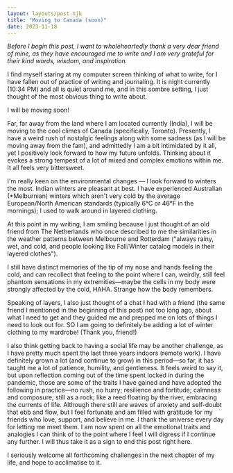 ```yaml
---
layout: layouts/post.njk
title: "Moving to Canada (soon)"
date: 2023-11-18
---
```

_Before I begin this post, I want to wholeheartedly thank a very dear friend of mine, as they have encouraged me to write and I am very grateful for their kind words, wisdom, and inspiration._

I find myself staring at my computer screen thinking of what to write, for I have fallen out of practice of writing and journaling. It is night currently (10:34 PM) and all is quiet around me, and in this sombre setting, I just thought of the most obvious thing to write about.

I will be moving soon!

Far, far away from the land where I am located currently (India), I will be moving to the cool climes of Canada (specifically, Toronto). Presently, I have a weird rush of nostalgic feelings along with some sadness (as I will be moving away from the fam), and admittedly I am a bit intimidated by it all, yet I positively look forward to how my future unfolds. Thinking about it evokes a strong tempest of a lot of mixed and complex emotions within me. It all feels very bittersweet.

I'm really keen on the environmental changes — I look forward to winters the most. Indian winters are pleasant at best. I have experienced Australian (*Melburnian) winters which aren't very cold by the average European/North American standards (typically 6°C or 46°F in the mornings); I used to walk around in layered clothing. 

At this point in my writing, I am smiling because I just thought of an old friend from The Netherlands who once described to me the similarities in the weather patterns between Melbourne and Rotterdam ("always rainy, wet, and cold, and people looking like Fall/Winter catalog models in their layered clothes"). 

I still have distinct memories of the tip of my nose and hands feeling the cold, and can recollect that feeling to the point where I can, weirdly, still feel phantom sensations in my extremities—maybe the cells in my body were strongly affected by the cold, HAHA. Strange how the body remembers.

Speaking of layers, I also just thought of a chat I had with a friend (the same friend I mentioned in the beginning of this post) not too long ago, about what I need to get and they guided me and prepped me on lots of things I need to look out for. SO I am going to definitely be adding a lot of winter clothing to my wardrobe! (Thank you, friend!)

I also think getting back to having a social life may be another challenge, as I have pretty much spent the last three years indoors (remote work). I have definitely grown a lot (and continue to grow) in this period—so far, it has taught me a lot of patience, humility, and gentleness. It feels weird to say it, but upon reflection coming out of the time spent locked in during the pandemic, those are some of the traits I have gained and have adopted the following in practice—no rush, no hurry; resilience and fortitude; calmness and composure; still as a rock; like a reed floating by the river, embracing the currents of life. Although there still are waves of anxiety and self-doubt that ebb and flow, but I feel fortunate and am filled with gratitude for my friends who love, support, and believe in me. I thank the universe every day for letting me meet them. I am now spent on all the emotional traits and analogies I can think of to the point where I feel I will digress if I continue any further. I will thus take it as a sign to end this post right here.

I seriously welcome all forthcoming challenges in the next chapter of my life, and hope to acclimatise to it. 

